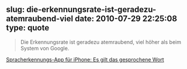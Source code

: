 slug: die-erkennungsrate-ist-geradezu-atemraubend-viel
date: 2010-07-29 22:25:08
type: quote
---

> Die Erkennungsrate ist geradezu atemraubend, viel höher als beim System von Google.

[Spracherkennungs-App für iPhone: Es gilt das gesprochene Wort](http://www.faz.net/s/Rub4C34FD0B1A7E46B88B0653D6358499FF/Doc~ED1100FB8DAE4498C8F20A7C96821856B~ATpl~Ecommon~Scontent.html)
